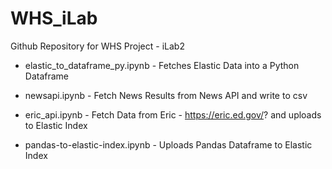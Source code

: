# WHS_iLab

Github Repository for WHS Project - iLab2  

- elastic_to_dataframe_py.ipynb - Fetches Elastic Data into a Python Dataframe  
  
- newsapi.ipynb - Fetch News Results from News API and write to csv  

- eric_api.ipynb - Fetch Data from Eric - https://eric.ed.gov/? and uploads to Elastic Index  

- pandas-to-elastic-index.ipynb - Uploads Pandas Dataframe to Elastic Index
